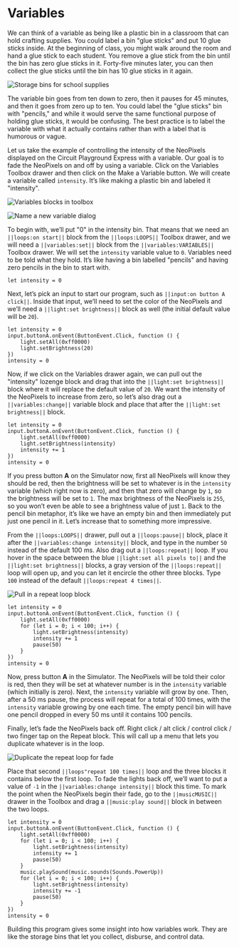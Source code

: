 # Variables

We can think of a variable as being like a plastic bin in a classroom that can hold crafting supplies. You could label a bin "glue sticks" and put 10 glue sticks inside. At the beginning of class, you might walk around the room and hand a glue stick to each student. You remove a glue stick from the bin until the bin has zero glue sticks in it. Forty-five minutes later, you can then collect the glue sticks until the bin has 10 glue sticks in it again.

![Storage bins for school supplies](/static/courses/maker/general/coding/collecting-bins.jpg)

The variable bin goes from ten down to zero, then it pauses for 45 minutes, and then it goes from zero up to ten. You could label the "glue sticks" bin with "pencils," and while it would serve the same functional purpose of holding glue sticks, it would be confusing. The best practice is to label the variable with what it actually contains rather than with a label that is humorous or vague.

Let us take the example of controlling the intensity of the NeoPixels displayed on the Circuit Playground Express with a variable. Our goal is to fade the NeoPixels on and off by using a variable. Click on the Variables Toolbox drawer and then click on the Make a Variable button. We will create a variable called ``intensity``. It’s like making a plastic bin and labeled it "intensity".

![Variables blocks in toolbox](/static/courses/maker/general/coding/variables.jpg)

![Name a new variable dialog](/static/courses/maker/general/coding/new-variable.jpg)

To begin with, we’ll put "0" in the intensity bin. That means that we need an ``||loops:on start||`` block from the ``||loops:LOOPS||`` Toolbox drawer, and we will need a ``||variables:set||`` block from the ``||variables:VARIABLES||`` Toolbox drawer. We will set the ``intensity`` variable value to `0`. Variables need to be told what they hold. It’s like having a bin labelled "pencils" and having zero pencils in the bin to start with.

```blocks
let intensity = 0
```

Next, let’s pick an input to start our program, such as ``||input:on button A click||``. Inside that input, we’ll need to set the color of the NeoPixels and we’ll need a ``||light:set brightness||`` block as well (the initial default value will be `20`).

```blocks
let intensity = 0
input.buttonA.onEvent(ButtonEvent.Click, function () {
    light.setAll(0xff0000)
    light.setBrightness(20)
})
intensity = 0
```

Now, if we click on the Variables drawer again, we can pull out the "intensity" lozenge block and drag that into the ``||light:set brightness||`` block where it will replace the default value of `20`. We want the intensity of the NeoPixels to increase from zero, so let’s also drag out a ``||variables:change||`` variable block and place that after the ``||light:set brightness||`` block.

```blocks
let intensity = 0
input.buttonA.onEvent(ButtonEvent.Click, function () {
    light.setAll(0xff0000)
    light.setBrightness(intensity)
    intensity += 1
})
intensity = 0
```

If you press button **A** on the Simulator now, first all NeoPixels will know they should be red, then the brightness will be set to whatever is in the ``intensity`` variable (which right now is zero), and then that zero will change by `1`, so the brightness will be set to `1`. The max brightness of the NeoPixels is ``255``, so you won’t even be able to see a brightness value of just `1`. Back to the pencil bin metaphor, it’s like we have an empty bin and then immediately put just one pencil in it. Let’s increase that to something more impressive.

From the ``||loops:LOOPS||`` drawer, pull out a ``||loops:pause||`` block, place it after the ``||variables:change intensity||`` block, and type in the number `50` instead of the default 100 ms. Also drag out a ``||loops:repeat||`` loop. If you hover in the space between the blue ``||light:set all pixels to||`` and the ``||light:set brightness||`` blocks, a gray version of the ``||loops:repeat||`` loop will open up, and you can let it encircle the other three blocks. Type `100` instead of the default ``||loops:repeat 4 times||``.

![Pull in a repeat loop block](/static/courses/maker/general/coding/drag-in-repeat.png)

```blocks
let intensity = 0
input.buttonA.onEvent(ButtonEvent.Click, function () {
    light.setAll(0xff0000)
    for (let i = 0; i < 100; i++) {
        light.setBrightness(intensity)
        intensity += 1
        pause(50)
    }
})
intensity = 0
```

Now, press button **A** in the Simulator. The NeoPixels will be told their color is red, then they will be set at whatever number is in the ``intensity`` variable (which initially is zero). Next, the ``intensity`` variable will grow by one. Then, after a 50 ms pause, the process will repeat for a total of 100 times, with the ``intensity`` variable growing by one each time. The empty pencil bin will have one pencil dropped in every 50 ms until it contains 100 pencils.

Finally, let’s fade the NeoPixels back off. Right click / alt click / control click / two finger tap on the Repeat block. This will call up a menu that lets you duplicate whatever is in the loop.

![Duplicate the repeat loop for fade](/static/courses/maker/general/coding/duplicate-loop.png)

Place that second ``||loops"repeat 100 times||`` loop and the three blocks it contains below the first loop. To fade the lights back off, we’ll want to put a value of `-1` in the ``||variables:change intensity||`` block this time. To mark the point when the NeoPixels begin their fade, go to the ``||musicMUSIC||`` drawer in the Toolbox and drag a ``||music:play sound||`` block in between the two loops.

```blocks
let intensity = 0
input.buttonA.onEvent(ButtonEvent.Click, function () {
    light.setAll(0xff0000)
    for (let i = 0; i < 100; i++) {
        light.setBrightness(intensity)
        intensity += 1
        pause(50)
    }
    music.playSound(music.sounds(Sounds.PowerUp))
    for (let i = 0; i < 100; i++) {
        light.setBrightness(intensity)
        intensity += -1
        pause(50)
    }
})
intensity = 0
```

Building this program gives some insight into how variables work. They are like the storage bins that let you collect, disburse, and control data.
